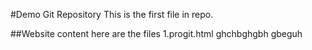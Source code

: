 #Demo Git Repository
This is the first file in repo.

##Website content
here are the files
1.progit.html
ghchbghgbh
 gbeguh